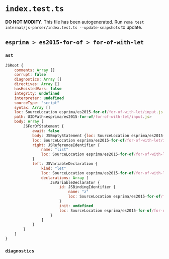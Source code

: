 # `index.test.ts`

**DO NOT MODIFY**. This file has been autogenerated. Run `rome test internal/js-parser/index.test.ts --update-snapshots` to update.

## `esprima > es2015-for-of > for-of-with-let`

### `ast`

```javascript
JSRoot {
	comments: Array []
	corrupt: false
	diagnostics: Array []
	directives: Array []
	hasHoistedVars: false
	integrity: undefined
	interpreter: undefined
	sourceType: "script"
	syntax: Array []
	loc: SourceLocation esprima/es2015-for-of/for-of-with-let/input.js 1:0-2:0
	path: UIDPath<esprima/es2015-for-of/for-of-with-let/input.js>
	body: Array [
		JSForOfStatement {
			await: false
			body: JSEmptyStatement {loc: SourceLocation esprima/es2015-for-of/for-of-with-let/input.js 1:19-1:20}
			loc: SourceLocation esprima/es2015-for-of/for-of-with-let/input.js 1:0-1:20
			right: JSReferenceIdentifier {
				name: "list"
				loc: SourceLocation esprima/es2015-for-of/for-of-with-let/input.js 1:14-1:18 (list)
			}
			left: JSVariableDeclaration {
				kind: "let"
				loc: SourceLocation esprima/es2015-for-of/for-of-with-let/input.js 1:5-1:10
				declarations: Array [
					JSVariableDeclarator {
						id: JSBindingIdentifier {
							name: "z"
							loc: SourceLocation esprima/es2015-for-of/for-of-with-let/input.js 1:9-1:10 (z)
						}
						init: undefined
						loc: SourceLocation esprima/es2015-for-of/for-of-with-let/input.js 1:9-1:10
					}
				]
			}
		}
	]
}
```

### `diagnostics`

```

```

